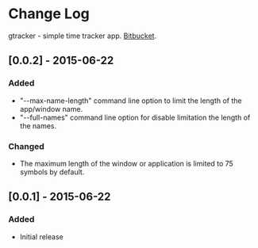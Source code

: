 # Change Log
gtracker - simple time tracker app.
[Bitbucket](https://github.com/alexander-akhmetov/gtracker).

## [0.0.2] - 2015-06-22
### Added
- "--max-name-length" command line option to limit the length of the app/window name.
- "--full-names" command line option for disable limitation the length of the names.

### Changed
- The maximum length of the window or application is limited to 75 symbols by default.

## [0.0.1] - 2015-06-22
### Added
- Initial release

